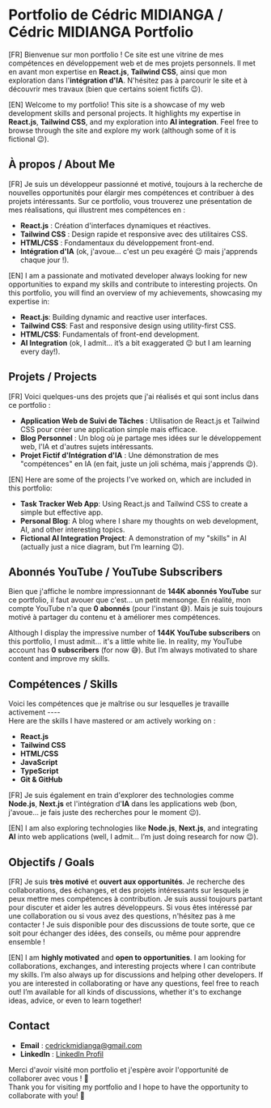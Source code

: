 # Portfolio de Cédric MIDIANGA / Cédric MIDIANGA Portfolio

[FR] Bienvenue sur mon portfolio ! Ce site est une vitrine de mes compétences en développement web et de mes projets personnels. Il met en avant mon expertise en **React.js**, **Tailwind CSS**, ainsi que mon exploration dans l'**intégration d'IA**. N'hésitez pas à parcourir le site et à découvrir mes travaux (bien que certains soient fictifs 😉).

[EN] Welcome to my portfolio! This site is a showcase of my web development skills and personal projects. It highlights my expertise in **React.js**, **Tailwind CSS**, and my exploration into **AI integration**. Feel free to browse through the site and explore my work (although some of it is fictional 😉).

## À propos / About Me

[FR] Je suis un développeur passionné et motivé, toujours à la recherche de nouvelles opportunités pour élargir mes compétences et contribuer à des projets intéressants. Sur ce portfolio, vous trouverez une présentation de mes réalisations, qui illustrent mes compétences en :

- **React.js** : Création d'interfaces dynamiques et réactives.
- **Tailwind CSS** : Design rapide et responsive avec des utilitaires CSS.
- **HTML/CSS** : Fondamentaux du développement front-end.
- **Intégration d'IA** (ok, j'avoue... c'est un peu exagéré 😉 mais j'apprends chaque jour !).

[EN] I am a passionate and motivated developer always looking for new opportunities to expand my skills and contribute to interesting projects. On this portfolio, you will find an overview of my achievements, showcasing my expertise in:

- **React.js**: Building dynamic and reactive user interfaces.
- **Tailwind CSS**: Fast and responsive design using utility-first CSS.
- **HTML/CSS**: Fundamentals of front-end development.
- **AI Integration** (ok, I admit... it’s a bit exaggerated 😉 but I am learning every day!).

## Projets / Projects

[FR] Voici quelques-uns des projets que j'ai réalisés et qui sont inclus dans ce portfolio :

- **Application Web de Suivi de Tâches** : Utilisation de React.js et Tailwind CSS pour créer une application simple mais efficace.
- **Blog Personnel** : Un blog où je partage mes idées sur le développement web, l'IA et d'autres sujets intéressants.
- **Projet Fictif d'Intégration d'IA** : Une démonstration de mes "compétences" en IA (en fait, juste un joli schéma, mais j'apprends 😉).

[EN] Here are some of the projects I've worked on, which are included in this portfolio:

- **Task Tracker Web App**: Using React.js and Tailwind CSS to create a simple but effective app.
- **Personal Blog**: A blog where I share my thoughts on web development, AI, and other interesting topics.
- **Fictional AI Integration Project**: A demonstration of my "skills" in AI (actually just a nice diagram, but I’m learning 😉).

## Abonnés YouTube / YouTube Subscribers

Bien que j'affiche le nombre impressionnant de **144K abonnés YouTube** sur ce portfolio, il faut avouer que c'est... un petit mensonge. En réalité, mon compte YouTube n'a que **0 abonnés** (pour l'instant 😅). Mais je suis toujours motivé à partager du contenu et à améliorer mes compétences.

Although I display the impressive number of **144K YouTube subscribers** on this portfolio, I must admit... it's a little white lie. In reality, my YouTube account has **0 subscribers** (for now 😅). But I’m always motivated to share content and improve my skills.

## Compétences / Skills

Voici les compétences que je maîtrise ou sur lesquelles je travaille activement ----   
Here are the skills I have mastered or am actively working on :

- **React.js**
- **Tailwind CSS**
- **HTML/CSS**
- **JavaScript**
- **TypeScript**
- **Git & GitHub**

[FR] Je suis également en train d'explorer des technologies comme **Node.js**, **Next.js** et l'intégration d'**IA** dans les applications web (bon, j'avoue... je fais juste des recherches pour le moment 😉).

[EN] I am also exploring technologies like **Node.js**, **Next.js**, and integrating **AI** into web applications (well, I admit... I’m just doing research for now 😉).

## Objectifs / Goals

[FR] Je suis **très motivé** et **ouvert aux opportunités**. Je recherche des collaborations, des échanges, et des projets intéressants sur lesquels je peux mettre mes compétences à contribution. Je suis aussi toujours partant pour discuter et aider les autres développeurs.
Si vous êtes intéressé par une collaboration ou si vous avez des questions, n'hésitez pas à me contacter ! Je suis disponible pour des discussions de toute sorte, que ce soit pour échanger des idées, des conseils, ou même pour apprendre ensemble !

[EN] I am **highly motivated** and **open to opportunities**. I am looking for collaborations, exchanges, and interesting projects where I can contribute my skills. I’m also always up for discussions and helping other developers.
If you are interested in collaborating or have any questions, feel free to reach out! I’m available for all kinds of discussions, whether it's to exchange ideas, advice, or even to learn together!

## Contact

- **Email** : [cedrickmidianga@gmail.com](mailto:cedrickmidianga@gmail.com)
- **LinkedIn** : [LinkedIn Profil](https://www.linkedin.com/in/cedric-midianga-1738772b2/)

Merci d'avoir visité mon portfolio et j'espère avoir l'opportunité de collaborer avec vous ! 🚀  
Thank you for visiting my portfolio and I hope to have the opportunity to collaborate with you! 🚀
